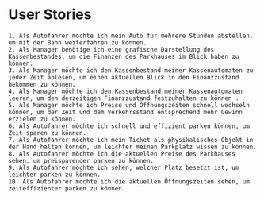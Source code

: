 # User Stories

    1. Als Autofahrer möchte ich mein Auto für mehrere Stunden abstellen, um mit der Bahn weiterfahren zu können.
    2. Als Manager benötige ich eine grafische Darstellung des Kassenbestandes, um die Finanzen des Parkhauses im Blick haben zu können.
    3. Als Manager möchte ich den Kassenbestand meiner Kassenautomaten zu jeder Zeit ablesen, um einen aktuellen Blick in den Finanzzustand bekommen zu können.
    4. Als Manager möchte ich den Kassenbestand meiner Kassenautomaten leeren, um den derzeitigen Finanzzustand festzuhalten zu können .
    5. Als Manager möchte ich Preise und Öffnungszeiten schnell wechseln können, um der Zeit und dem Verkehrsstand entsprechend mehr Gewinn erzielen zu können.
    6. Als Autofahrer möchte ich schnell und effizient parken können, um Zeit sparen zu können.
    7. Als Autofahrer möchte ich mein Ticket als physikalisches Objekt in der Hand halten können, um leichter meinen Parkplatz wissen zu können.
    8. Als Autofahrer möchte ich die aktuellen Preise des Parkhauses sehen, um preisparender parken zu können.
    9. Als Autofahrer möchte ich sehen, welcher Platz besetzt ist, um leichter parken zu können.
    10. Als Autofahrer möchte ich die aktuellen Öffnungszeiten sehen, um zeiteffizienter parken zu können.



